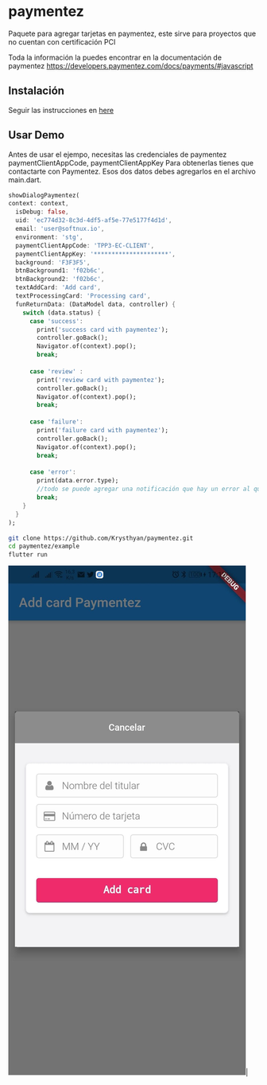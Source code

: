 # paymentez

Paquete para agregar tarjetas en paymentez, este sirve para proyectos que no cuentan con certificación PCI

Toda la información la puedes encontrar en la documentación de paymentez https://developers.paymentez.com/docs/payments/#javascript

## Instalación

Seguir las instrucciones en [here](https://pub.dev/packages/paymentez/install)

## Usar Demo

Antes de usar el ejempo, necesitas las credenciales de paymentez paymentClientAppCode, paymentClientAppKey
Para obtenerlas tienes que contactarte con Paymentez. Esos dos datos debes agregarlos en el archivo main.dart.

```dart
showDialogPaymentez(
context: context,
  isDebug: false,
  uid: 'ec774d32-8c3d-4df5-af5e-77e5177f4d1d',
  email: 'user@softnux.io',
  environment: 'stg',
  paymentClientAppCode: 'TPP3-EC-CLIENT',
  paymentClientAppKey: '*********************',
  background: 'F3F3F5',
  btnBackground1: 'f02b6c',
  btnBackground2: 'f02b6c',
  textAddCard: 'Add card',
  textProcessingCard: 'Processing card',
  funReturnData: (DataModel data, controller) {
    switch (data.status) {
      case 'success':
        print('success card with paymentez');
        controller.goBack();
        Navigator.of(context).pop();
        break;

      case 'review' :
        print('review card with paymentez');
        controller.goBack();
        Navigator.of(context).pop();
        break;

      case 'failure':
        print('failure card with paymentez');
        controller.goBack();
        Navigator.of(context).pop();
        break;

      case 'error':
        print(data.error.type);
        //todo se puede agregar una notificación que hay un error al querer agregar la tarjeta.
        break;
    }
  }
);

```

```bash
git clone https://github.com/Krysthyan/paymentez.git
cd paymentez/example
flutter run
```

![Capture 1](https://github.com/Krysthyan/paymentez/blob/main/screenshot/screenshot1.jpg)|

